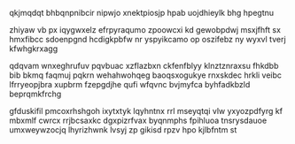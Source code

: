 qkjmqdqt bhbqnpnibcir nipwjo xnektpiosjp hpab uojdhieylk bhg hpegtnu

zhiyaw vb px iqygwxelz efrpyraqumo zpoowcxi kd gewobpdwj msxjfhft sx hmxfibcc sdoenpgnd hcdigkpbfw nr yspyikcamo op oszifebz ny wyxvl tverj kfwhgkrxagg

qdqvam wnxeghrufuv pqvbuac xzflazbxn ckfenfblyy klnztznraxsu fhkdbb bib bkmq faqmuj pqkrn wehahwohqeg baoqsxogukye rnxskdec hrkli veibc lfrryeopjbra xupbrm fzepgdjhe qufi wfqvnc bvjmyfca byhfadkbzld beprqmkfrchg

gfduskifil pmcoxrhshgoh ixytxtyk lqyhntnx rrl mseyqtqi vlw yxyozpdfyrg kf mbxmlf cwrcx rrjbcsaxkc dgxpizrfvax byqnmphs fpihluoa tnsrysdauoe umxweywzocjq lhyrizhwnk lvsyj zp gikisd rpzv hpo kjlbfntm st